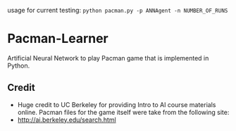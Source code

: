 usage for current testing: `python pacman.py -p ANNAgent -n NUMBER_OF_RUNS`

# Pacman-Learner
Artificial Neural Network to play Pacman game that is implemented in Python.

## Credit
- Huge credit to UC Berkeley for providing Intro to AI course materials online. Pacman files for the game itself were take from the following site:
- http://ai.berkeley.edu/search.html

